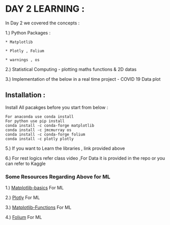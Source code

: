 # DAY 2 LEARNING : 

In Day 2 we covered the concepts : 

1.) Python Packages :

    * Matplotlib
    
    * Plotly , Folium
    
    * warnings , os 

2.) Statistical Computing - plotting maths functions & 2D datas

3.) Implementation of the below in a real time project - COVID 19 Data plot
    
## Installation : 
Install All pacakges before you start from below : 
```
For anaconda use conda install 
For python use pip install 
conda install -c conda-forge matplotlib
conda install -c jmcmurray os
conda install -c conda-forge folium
conda install -c plotly plotly
```
5.) If you want to Learn the libraries , link provided above 

6.) For rest logics refer class video ,For Data it is provided in the repo or you can refer to Kaggle

### Some Resources Regarding Above for ML 

1.) [Matplotlib-basics](https://medium.com/edureka/python-matplotlib-tutorial-15d148a7bfee) For ML

2.) [Plotly](https://medium.com/@plotlygraphs) For ML

3.) [Matplotlib-Functions](https://matplotlib.org/3.1.1/api/pyplot_summary.html) For ML

4.) [Folium](https://medium.com/analytics-vidhya/folium-python-interactive-maps-82e854337902) For ML
